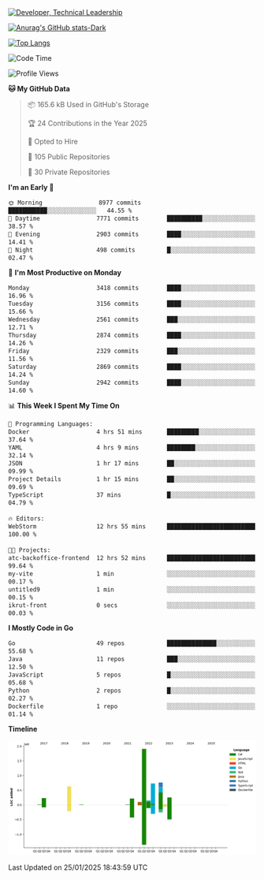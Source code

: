 <div>
  <a href="https://www.linkedin.com/in/arielpineiro/" target="_blank" rel="nofollow noopener noreferrer">
    <img src="https://img.shields.io/badge/-LinkedIn-%230077B5?style=for-the-badge&logo=linkedin&logoColor=white" alt="Developer, Technical Leadership" title="Ariel Piñeiro">
  </a>
</div>

[![Anurag's GitHub stats-Dark](https://github-readme-stats.vercel.app/api?username=arielsrv&show_icons=true&theme=dark#gh-dark-mode-only)](https://github.com/anuraghazra/github-readme-stats#gh-dark-mode-only)

[![Top Langs](https://github-readme-stats.vercel.app/api/top-langs/?username=arielsrv&layout=compact&langs_count=10&theme=dark#gh-dark-mode-only)](https://github.com/anuraghazra/github-readme-stats&theme=dark#gh-dark-mode-only)

<!--START_SECTION:waka-->
![Code Time](http://img.shields.io/badge/Code%20Time-1%2C117%20hrs%2047%20mins-blue)

![Profile Views](http://img.shields.io/badge/Profile%20Views-0-blue)

**🐱 My GitHub Data** 

> 📦 165.6 kB Used in GitHub's Storage 
 > 
> 🏆 24 Contributions in the Year 2025
 > 
> 💼 Opted to Hire
 > 
> 📜 105 Public Repositories 
 > 
> 🔑 30 Private Repositories 
 > 
**I'm an Early 🐤** 

```text
🌞 Morning                8977 commits        ███████████░░░░░░░░░░░░░░   44.55 % 
🌆 Daytime                7771 commits        ██████████░░░░░░░░░░░░░░░   38.57 % 
🌃 Evening                2903 commits        ████░░░░░░░░░░░░░░░░░░░░░   14.41 % 
🌙 Night                  498 commits         █░░░░░░░░░░░░░░░░░░░░░░░░   02.47 % 
```
📅 **I'm Most Productive on Monday** 

```text
Monday                   3418 commits        ████░░░░░░░░░░░░░░░░░░░░░   16.96 % 
Tuesday                  3156 commits        ████░░░░░░░░░░░░░░░░░░░░░   15.66 % 
Wednesday                2561 commits        ███░░░░░░░░░░░░░░░░░░░░░░   12.71 % 
Thursday                 2874 commits        ████░░░░░░░░░░░░░░░░░░░░░   14.26 % 
Friday                   2329 commits        ███░░░░░░░░░░░░░░░░░░░░░░   11.56 % 
Saturday                 2869 commits        ████░░░░░░░░░░░░░░░░░░░░░   14.24 % 
Sunday                   2942 commits        ████░░░░░░░░░░░░░░░░░░░░░   14.60 % 
```


📊 **This Week I Spent My Time On** 

```text
💬 Programming Languages: 
Docker                   4 hrs 51 mins       █████████░░░░░░░░░░░░░░░░   37.64 % 
YAML                     4 hrs 9 mins        ████████░░░░░░░░░░░░░░░░░   32.14 % 
JSON                     1 hr 17 mins        ██░░░░░░░░░░░░░░░░░░░░░░░   09.99 % 
Project Details          1 hr 15 mins        ██░░░░░░░░░░░░░░░░░░░░░░░   09.69 % 
TypeScript               37 mins             █░░░░░░░░░░░░░░░░░░░░░░░░   04.79 % 

🔥 Editors: 
WebStorm                 12 hrs 55 mins      █████████████████████████   100.00 % 

🐱‍💻 Projects: 
atc-backoffice-frontend  12 hrs 52 mins      █████████████████████████   99.64 % 
my-vite                  1 min               ░░░░░░░░░░░░░░░░░░░░░░░░░   00.17 % 
untitled9                1 min               ░░░░░░░░░░░░░░░░░░░░░░░░░   00.15 % 
ikrut-front              0 secs              ░░░░░░░░░░░░░░░░░░░░░░░░░   00.03 % 
```

**I Mostly Code in Go** 

```text
Go                       49 repos            ██████████████░░░░░░░░░░░   55.68 % 
Java                     11 repos            ███░░░░░░░░░░░░░░░░░░░░░░   12.50 % 
JavaScript               5 repos             █░░░░░░░░░░░░░░░░░░░░░░░░   05.68 % 
Python                   2 repos             █░░░░░░░░░░░░░░░░░░░░░░░░   02.27 % 
Dockerfile               1 repo              ░░░░░░░░░░░░░░░░░░░░░░░░░   01.14 % 
```



**Timeline**

![Lines of Code chart](https://raw.githubusercontent.com/arielsrv/arielsrv/main/assets/bar_graph.png)


 Last Updated on 25/01/2025 18:43:59 UTC
<!--END_SECTION:waka-->
